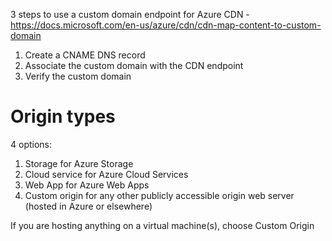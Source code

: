 3 steps to use a custom domain endpoint for Azure CDN - https://docs.microsoft.com/en-us/azure/cdn/cdn-map-content-to-custom-domain

1. Create a CNAME DNS record
1. Associate the custom domain with the CDN endpoint
1. Verify the custom domain

# Origin types
4 options:
1. Storage for Azure Storage
1. Cloud service for Azure Cloud Services
1. Web App for Azure Web Apps
1. Custom origin for any other publicly accessible origin web server (hosted in Azure or elsewhere)

If you are hosting anything on a virtual machine(s), choose Custom Origin
